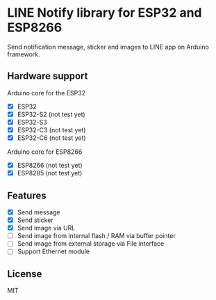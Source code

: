 
# LINE Notify library for ESP32 and ESP8266

Send notification message, sticker and images to LINE app on Arduino framework.

## Hardware support

Arduino core for the ESP32

 - [x] ESP32
 - [x] ESP32-S2 (not test yet)
 - [x] ESP32-S3
 - [x] ESP32-C3 (not test yet)
 - [x] ESP32-C6 (not test yet)

Arduino core for ESP8266

 - [x] ESP8266 (not test yet)
 - [x] ESP8285 (not test yet)

## Features

 - [x] Send message
 - [x] Send sticker
 - [x] Send image via URL
 - [ ] Send image from internal flash / RAM via buffer pointer
 - [ ] Send image from external storage via File interface
 - [ ] Support Ethernet module

## License

MIT
